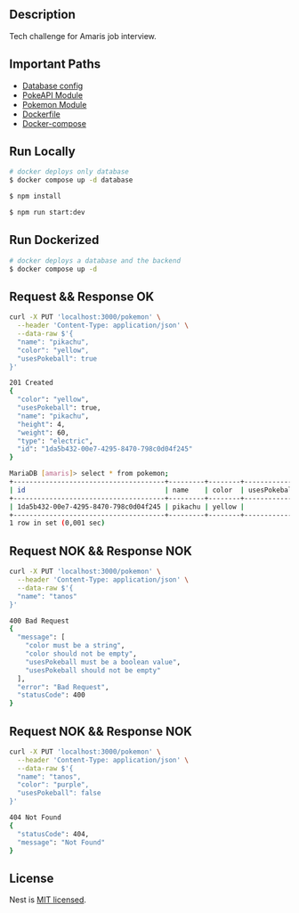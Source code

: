 ## Description

Tech challenge for Amaris job interview.

## Important Paths
- [Database config](src/config/orm.option.ts)
- [PokeAPI Module](src/services/pokeapi)
- [Pokemon Module](src/modules/pokemon)
- [Dockerfile](Dockerfile)
- [Docker-compose](docker-compose.yml)

## Run Locally

```bash
# docker deploys only database
$ docker compose up -d database

$ npm install

$ npm run start:dev
```

## Run Dockerized

```bash
# docker deploys a database and the backend
$ docker compose up -d
```

## Request && Response OK
```bash
curl -X PUT 'localhost:3000/pokemon' \
  --header 'Content-Type: application/json' \
  --data-raw $'{
  "name": "pikachu",
  "color": "yellow",
  "usesPokeball": true
}'

201 Created
{
  "color": "yellow",
  "usesPokeball": true,
  "name": "pikachu",
  "height": 4,
  "weight": 60,
  "type": "electric",
  "id": "1da5b432-00e7-4295-8470-798c0d04f245"
}

MariaDB [amaris]> select * from pokemon;
+--------------------------------------+---------+--------+--------------+--------+--------+----------+
| id                                   | name    | color  | usesPokeball | height | weight | type     |
+--------------------------------------+---------+--------+--------------+--------+--------+----------+
| 1da5b432-00e7-4295-8470-798c0d04f245 | pikachu | yellow |            1 |      4 |     60 | electric |
+--------------------------------------+---------+--------+--------------+--------+--------+----------+
1 row in set (0,001 sec)
```

## Request NOK && Response NOK
```bash
curl -X PUT 'localhost:3000/pokemon' \
  --header 'Content-Type: application/json' \
  --data-raw $'{
  "name": "tanos"
}'

400 Bad Request
{
  "message": [
    "color must be a string",
    "color should not be empty",
    "usesPokeball must be a boolean value",
    "usesPokeball should not be empty"
  ],
  "error": "Bad Request",
  "statusCode": 400
}
```

## Request NOK && Response NOK
```bash
curl -X PUT 'localhost:3000/pokemon' \
  --header 'Content-Type: application/json' \
  --data-raw $'{
  "name": "tanos",
  "color": "purple",
  "usesPokeball": false
}'

404 Not Found
{
  "statusCode": 404,
  "message": "Not Found"
}
```

## License

Nest is [MIT licensed](https://github.com/nestjs/nest/blob/master/LICENSE).
